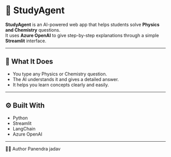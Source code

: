 # 🧠 StudyAgent

**StudyAgent** is an AI-powered web app that helps students solve **Physics and Chemistry** questions.  
It uses **Azure OpenAI** to give step-by-step explanations through a simple **Streamlit** interface.

---

## 📘 What It Does

- You type any Physics or Chemistry question.  
- The AI understands it and gives a detailed answer.  
- It helps you learn concepts clearly and easily.  

---

## ⚙️ Built With

- Python  
- Streamlit  
- LangChain  
- Azure OpenAI  

---
👨‍💻 Author
Panendra jadav

